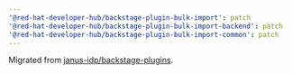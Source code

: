 ```yaml
---
'@red-hat-developer-hub/backstage-plugin-bulk-import': patch
'@red-hat-developer-hub/backstage-plugin-bulk-import-backend': patch
'@red-hat-developer-hub/backstage-plugin-bulk-import-common': patch
---
```


Migrated from [janus-idp/backstage-plugins](https://github.com/janus-idp/backstage-plugins).
